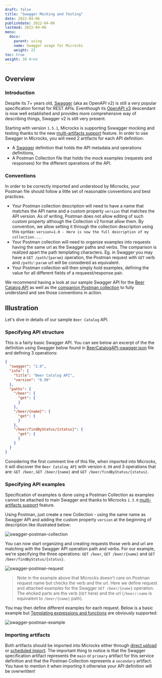 ```yaml
---
draft: false
title: "Swagger Mocking and Testing"
date: 2022-04-06
publishdate: 2022-04-06
lastmod: 2022-04-06
menu:
  docs:
    parent: using
    name: Swagger usage for Microcks
    weight: 21
toc: true
weight: 30 #rem
---
```


## Overview

### Introduction

Despite its 7+ years old, [Swagger](https://swagger.io/specification/v2/) (aka as OpenAPI v2) is still a very popular specification format for REST APIs. Eventhough its [OpenAPI v3](../openapi.md) descendant is now well established and provides more comprehensive way of describing things, Swagger v2 is still very present.

Starting with version `1.5.1`, Microcks is supporting Sxwagger mocking and testing thanks to the new [multi-artifacts support](../importers/#multi-artifacts-support) feature. In order to use Swagger in Microcks, you will need 2 artifacts for each API definition:

* A [Swagger](https://swagger.io/specification/v2/) definition that holds the API metadata and operations definitions,
* A Postman Collection file that holds the mock examples (requests and responses) for the different operations of the API.

### Conventions

In order to be correctly imported and understood by Microcks, your Postman file should follow a little set of reasonable conventions and best practices.

* Your Postman collection description will need to have a name that matches the API name and a custom property `version` that matches the API version. As of writing, Postman does not allow editing of such custom property although the Collection v2 format allow them. By convention, we allow setting it through the collection description using this syntax: `version=1.0 - Here is now the full description of my collection...`.
* Your Postman collection will need to organize examples into requests having the same url as the Swagger paths and verbs. The comparison is realized apart the path templating characters. Eg. in Swagger you may have a `GET /path/{param}` operation, the Postman request with `GET` verb and `/path/:param` url will be considered as equivalent.
* Your Postman collection will then simply hold examples, defining the value for all different fields of a requeest/response pair.

We recommend having a look at our sample Swagger API for the [Beer Catalog API](https://raw.githubusercontent.com/microcks/microcks/1.5.x/samples/BeerCatalogAPI-swagger.json) as well as the [companion Postman collection](https://raw.githubusercontent.com/microcks/microcks/1.5.x/samples/BeerCatalogAPI-collection.json) to fully understand and see those conventions in action.

## Illustration

Let's dive in details of our sample `Beer Catalog` API.

### Specifying API structure

This is a fairly basic Swagger API. You can see below an excerpt of the the definition using Swagger below found in [BeerCatalogAPI-swagger.json](https://raw.githubusercontent.com/microcks/microcks/1.5.x/samples/BeerCatalogAPI-swagger.json) file and defining 3 operations:

```json
{
  "swagger": "2.0",
  "info": {
    "title": "Beer Catalog API",
    "version": "0.99"
  },
  "paths": {
    "/beer": {
      "get": {
      }
    },
    "/beer/{name}": {
      "get": {
      }
    },
    "/beer/findByStatus/{status}": {
      "get": {
      }
    }
  }
}
```

Considering the first comment line of this file, when imported into Microcks, it will discover the `Beer Catalog API` with version `0.99` and 3 operations that are: `GET /beer`, `GET /beer/{name}` and `GET /beer/findByStatus/{status}`.

### Specifying API examples

Specification of examples is done using a Postman Collection as examples cannot be attached to main Swagger and thanks to Microcks `1.3.0` [multi-artifacts support](../importers/#multi-artifacts-support) feature.

Using Postman, just create a new Collection - using the same name as Swagger API and adding the custom property `version` at the beginning of description like illustrated below:

![swagger-postman-collection](/images/swagger-postman-collection.png)

You can now start organizing and creating requests those verb and url are matching with the Swagger API operation path and verbs. For our example, we're specifying the three operations: `GET /beer`, `GET /beer/{name}` and `GET /beer/findByStatus/{status}`.

![swagger-postman-request](/images/swagger-postman-request.png)

> Note in the example above that Microcks doesn't care on Postman request name but checks the verb and the url. Here we define request and attached examples for the Swagger `GET /beer/{name}` operation. The ehcked parts are the verb (`GET` here) and the url (`/beer/:name` is equivalent to `/beer/{name}` path).

You may then define different examples for each request. Below is a basic example but [Templating expressions and functions](../advanced/templates/) are obviously supported:

![swagger-postman-example](/images/swagger-postman-example.png)

### Importing artifacts

Both artifacts should be imported into Microcks either through [direct upload](../importers/#direct-upload) or [scheduled import](/..importers/#scheduled-import). The important thing to notice is that the Swagger specification artifact represents the `main` or `primary` artifact for this service definition and that the Postman Collection represents a `secondary` artifact. You have to mention it when importing it otherwise your API definition will be overwritten!

